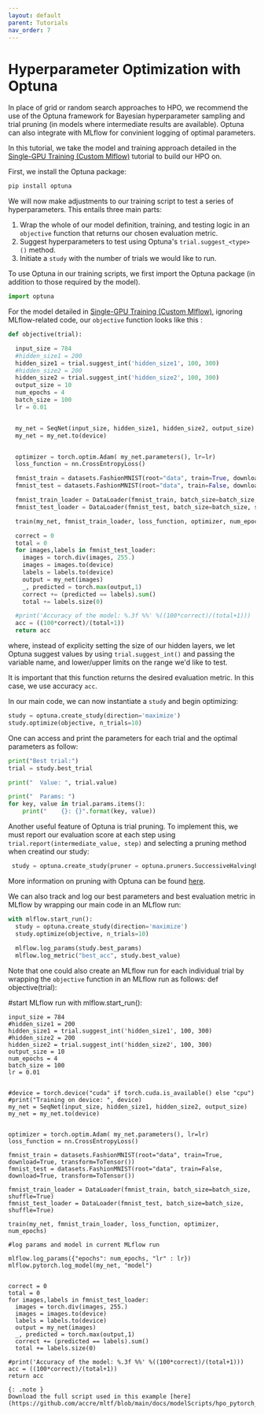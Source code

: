 ```yaml
---
layout: default
parent: Tutorials
nav_order: 7
---
```


Hyperparameter Optimization with Optuna
======================
In place of grid or random search approaches to HPO, we recommend the use of the Optuna framework for Bayesian hyperparameter sampling and trial pruning (in models where intermediate results are available). Optuna can also integrate with MLflow for convinient logging of optimal parameters.

In this tutorial, we take the model and training approach detailed in the [Single-GPU Training (Custom Mlflow)](https://docs.mltf.vu/tutorials/pytorch_singlGPU_customMLflow.html) tutorial to build our HPO on.

First, we install the Optuna package:
```bash
pip install optuna
```

We will now make adjustments to our training script to test a series of hyperparameters. This entails three main parts:
1. Wrap the whole of our model definition, training, and testing logic in an `objective` function that returns our chosen evaluation metric.
2. Suggest hyperparameters to test using Optuna's `trial.suggest_<type>()` method.
3. Initiate a `study` with the number of trials we would like to run. 

To use Optuna in our training scripts, we first import the Optuna package (in addition to those required by the model).
```python
import optuna
``` 
For the model detailed in [Single-GPU Training (Custom Mlflow)](https://docs.mltf.vu/tutorials/pytorch_singlGPU_customMLflow.html), ignoring MLflow-related code, our `objective` function looks like this :

```python
def objective(trial):

  input_size = 784
  #hidden_size1 = 200
  hidden_size1 = trial.suggest_int('hidden_size1', 100, 300)
  #hidden_size2 = 200
  hidden_size2 = trial.suggest_int('hidden_size2', 100, 300)
  output_size = 10
  num_epochs = 4
  batch_size = 100
  lr = 0.01


  my_net = SeqNet(input_size, hidden_size1, hidden_size2, output_size)
  my_net = my_net.to(device)


  optimizer = torch.optim.Adam( my_net.parameters(), lr=lr)
  loss_function = nn.CrossEntropyLoss()

  fmnist_train = datasets.FashionMNIST(root="data", train=True, download=True, transform=ToTensor())
  fmnist_test = datasets.FashionMNIST(root="data", train=False, download=True, transform=ToTensor())

  fmnist_train_loader = DataLoader(fmnist_train, batch_size=batch_size, shuffle=True)
  fmnist_test_loader = DataLoader(fmnist_test, batch_size=batch_size, shuffle=True)

  train(my_net, fmnist_train_loader, loss_function, optimizer, num_epochs)

  correct = 0
  total = 0
  for images,labels in fmnist_test_loader:
    images = torch.div(images, 255.)
    images = images.to(device)
    labels = labels.to(device)
    output = my_net(images)
    _, predicted = torch.max(output,1)
    correct += (predicted == labels).sum()
    total += labels.size(0)

  #print('Accuracy of the model: %.3f %%' %((100*correct)/(total+1)))
  acc = ((100*correct)/(total+1))
  return acc
```
where, instead of explicity setting the size of our hidden layers, we let Optuna suggest values by using `trial.suggest_int()` and passing the variable name, and lower/upper limits on the range we'd like to test.

It is important that this function returns the desired evaluation metric. In this case, we use accuracy `acc`.

In our main code, we can now instantiate a `study` and begin optimizing:
```python
study = optuna.create_study(direction='maximize')
study.optimize(objective, n_trials=10)
```

One can access and print the parameters for each trial and the optimal parameters as follow:
```python
print("Best trial:")
trial = study.best_trial

print("  Value: ", trial.value)

print("  Params: ")
for key, value in trial.params.items():
    print("    {}: {}".format(key, value))
``` 

Another useful feature of Optuna is trial pruning. To implement this, we must report our evaluation score at each step using `trial.report(intermediate_value, step)` and selecting a pruning method when creatind our study:
```python
 study = optuna.create_study(pruner = optuna.pruners.SuccessiveHalvingPruner(), direction= "maximize") 
```
More information on pruning with Optuna can be found [here](https://optuna.readthedocs.io/en/v2.0.0/tutorial/pruning.html).

We can also track and log our best parameters and best evaluation metric in MLflow by wrapping our main code in an MLflow run:
```python
with mlflow.start_run():
  study = optuna.create_study(direction='maximize')
  study.optimize(objective, n_trials=10)
 
  mlflow.log_params(study.best_params)
  mlflow.log_metric("best_acc", study.best_value)
```
Note that one could also create an MLflow run for each individual trial by wrapping the `objective` function in an MLflow run as follows:
def objective(trial):

  #start MLflow run
  with mlflow.start_run():

    input_size = 784
    #hidden_size1 = 200
    hidden_size1 = trial.suggest_int('hidden_size1', 100, 300)
    #hidden_size2 = 200
    hidden_size2 = trial.suggest_int('hidden_size2', 100, 300)
    output_size = 10
    num_epochs = 4
    batch_size = 100
    lr = 0.01


    #device = torch.device("cuda" if torch.cuda.is_available() else "cpu")
    #print("Training on device: ", device)
    my_net = SeqNet(input_size, hidden_size1, hidden_size2, output_size)
    my_net = my_net.to(device)


    optimizer = torch.optim.Adam( my_net.parameters(), lr=lr)
    loss_function = nn.CrossEntropyLoss()

    fmnist_train = datasets.FashionMNIST(root="data", train=True, download=True, transform=ToTensor())
    fmnist_test = datasets.FashionMNIST(root="data", train=False, download=True, transform=ToTensor())

    fmnist_train_loader = DataLoader(fmnist_train, batch_size=batch_size, shuffle=True)
    fmnist_test_loader = DataLoader(fmnist_test, batch_size=batch_size, shuffle=True)

    train(my_net, fmnist_train_loader, loss_function, optimizer, num_epochs)

    #log params and model in current MLflow run

    mlflow.log_params({"epochs": num_epochs, "lr" : lr})
    mlflow.pytorch.log_model(my_net, "model")


    correct = 0
    total = 0
    for images,labels in fmnist_test_loader:
      images = torch.div(images, 255.)
      images = images.to(device)
      labels = labels.to(device)
      output = my_net(images)
      _, predicted = torch.max(output,1)
      correct += (predicted == labels).sum()
      total += labels.size(0)

    #print('Accuracy of the model: %.3f %%' %((100*correct)/(total+1)))
    acc = ((100*correct)/(total+1))
    return acc
```
{: .note }
Download the full script used in this example [here](https://github.com/accre/mltf/blob/main/docs/modelScripts/hpo_pytorch_singlegpu.py)

